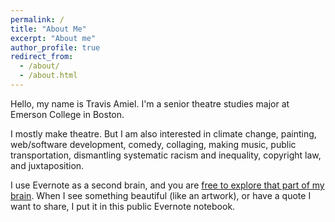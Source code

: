 ```yaml
---
permalink: /
title: "About Me"
excerpt: "About me"
author_profile: true
redirect_from:
  - /about/
  - /about.html
---
```


Hello, my name is Travis Amiel. I'm a senior theatre studies major at Emerson College in Boston.

I mostly make theatre.
But I am also interested in climate change, painting, web/software development, comedy, collaging, making music, public transportation, dismantling systematic racism and inequality, copyright law, and juxtaposition.

I use Evernote as a second brain, and you are [free to explore that part of my brain](https://www.evernote.com/pub/travisamiel/beautyportfolio). When I see something beautiful (like an artwork), or have a quote I want to share, I put it in this public Evernote notebook.
